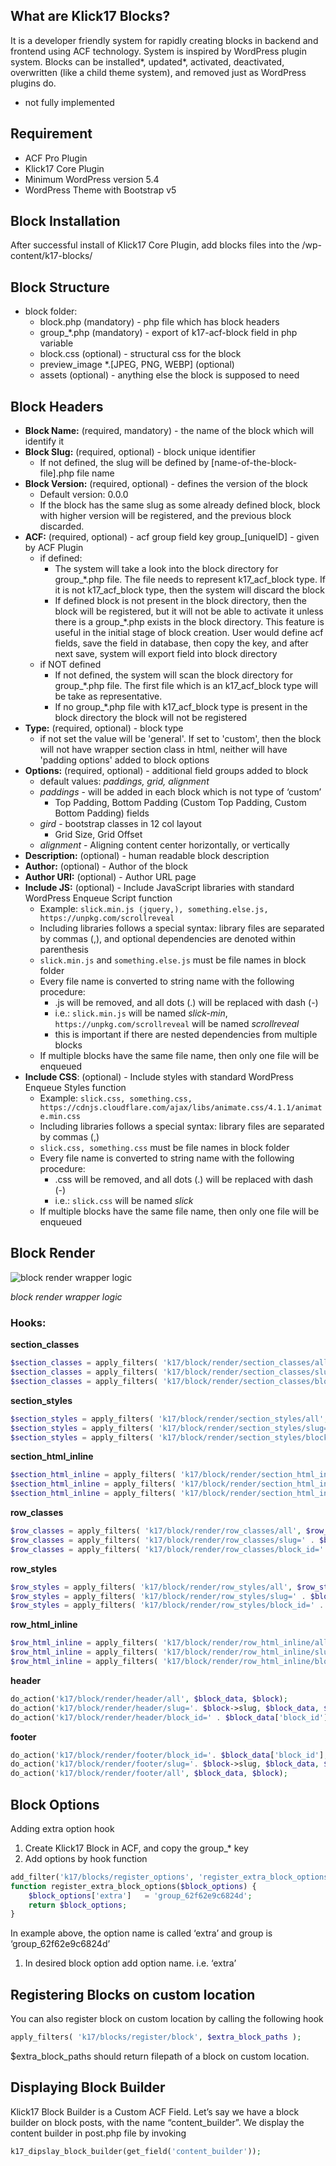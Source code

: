 ## What are Klick17 Blocks?

It is a developer friendly system for rapidly creating blocks in backend and frontend using ACF technology. System is inspired by WordPress plugin system. Blocks can be installed*, updated*, activated, deactivated, overwritten (like a child theme system), and removed just as WordPress plugins do.

* not fully implemented

## Requirement

- ACF Pro Plugin
- Klick17 Core Plugin
- Minimum WordPress version 5.4
- WordPress Theme with Bootstrap v5

## Block Installation

After successful install of Klick17 Core Plugin, add blocks files into the /wp-content/k17-blocks/

## Block Structure

- block folder:
    - block.php (mandatory) - php file which has block headers
    - group_*.php (mandatory) - export of k17-acf-block field in php variable
    - block.css (optional) - structural css for the block
    - preview_image *.[JPEG, PNG, WEBP] (optional)
    - assets (optional) - anything else the block is supposed to need

## Block Headers

- **Block Name:** (required, mandatory) - the name of the block which will identify it
- **Block Slug:** (required, optional) - block unique identifier
    - If not defined, the slug will be defined by [name-of-the-block-file].php file name
- **Block Version:** (required, optional) - defines the version of the block
    - Default version: 0.0.0
    - If the block has the same slug as some already defined block, block with higher version will be registered, and the previous block discarded.
- **ACF:** (required, optional) - acf group field key group_[uniqueID] - given by ACF Plugin
    - if defined:
        - The system will take a look into the block directory for group_*.php file. The file needs to represent k17_acf_block type. If it is not k17_acf_block type, then the system will discard the block
        - If defined block is not present in the block directory, then the block will be registered, but it will not be able to activate it unless there is a group_*.php exists in the block directory. This feature is useful in the initial stage of block creation. User would define acf fields, save the field in database, then copy the key, and after next save, system will export field into block directory
    - if NOT defined
        - If not defined, the system will scan the block directory for group_*.php file. The first file which is an k17_acf_block type will be take as representative.
        - If no group_*.php file with k17_acf_block type is present in the block directory the block will not be registered
- **Type:** (required, optional) - block type
    - if not set the value will be 'general'. If set to 'custom', then the block will not have wrapper section class in html, neither will have 'padding options' added to block options
- **Options:** (required, optional) - additional field groups added to block
    - default values: *paddings, grid, alignment*
    - *paddings* - will be added in each block which is not type of ‘custom’
        - Top Padding, Bottom Padding (Custom Top Padding, Custom Bottom Padding) fields
    - *gird* - bootstrap classes in 12 col layout
        - Grid Size, Grid Offset
    - *alignment* - Aligning content center horizontally, or vertically
- **Description:** (optional) - human readable block description
- **Author:** (optional) - Author of the block
- **Author URI:** (optional) - Author URL page
- **Include JS:** (optional) - Include JavaScript libraries with standard WordPress Enqueue Script function
    - Example: `slick.min.js (jquery,), something.else.js, https://unpkg.com/scrollreveal`
    - Including libraries follows a special syntax: library files are separated by commas (,), and optional dependencies are denoted within parenthesis
    - `slick.min.js` and `something.else.js` must be file names in block folder
    - Every file name is converted to string name with the following procedure:
        - .js will be removed, and all dots (.) will be replaced with dash (-)
        - i.e.: `slick.min.js` will be named *slick-min*, `https://unpkg.com/scrollreveal` will be named *scrollreveal*
        - this is important if there are nested dependencies from multiple blocks
    - If multiple blocks have the same file name, then only one file will be enqueued
- **Include CSS**: (optional) - Include styles with standard WordPress Enqueue Styles function
    - Example: `slick.css, something.css, https://cdnjs.cloudflare.com/ajax/libs/animate.css/4.1.1/animate.min.css`
    - Including libraries follows a special syntax: library files are separated by commas (,)
    - `slick.css, something.css` must be file names in block folder
    - Every file name is converted to string name with the following procedure:
        - .css will be removed, and all dots (.) will be replaced with dash (-)
        - i.e.: `slick.css` will be named *slick*
    - If multiple blocks have the same file name, then only one file will be enqueued

## Block Render

![*block render wrapper logic*](https://s3-us-west-2.amazonaws.com/secure.notion-static.com/29c79829-de11-41c0-a972-250f56192bfa/Untitled.png)

*block render wrapper logic*

### Hooks:

**section_classes**

```php
$section_classes = apply_filters( 'k17/block/render/section_classes/all', $section_classes, $block_data, $block);
$section_classes = apply_filters( 'k17/block/render/section_classes/slug=' . $block->slug, $section_classes, $block_data, $block);
$section_classes = apply_filters( 'k17/block/render/section_classes/block_id=' . $block_data['block_id'], $section_classes, $block_data, $block);
```

**section_styles**

```php
$section_styles = apply_filters( 'k17/block/render/section_styles/all', $section_styles, $block_data, $block);
$section_styles = apply_filters( 'k17/block/render/section_styles/slug=' . $block->slug, $section_styles, $block_data, $block);
$section_styles = apply_filters( 'k17/block/render/section_styles/block_id=' . $block_data['block_id'], $section_styles, $block_data, $block);
```

**section_html_inline**

```php
$section_html_inline = apply_filters( 'k17/block/render/section_html_inline/all', $section_html_inline, $block_data, $block);
$section_html_inline = apply_filters( 'k17/block/render/section_html_inline/slug=' . $block->slug, $section_html_inline, $block_data, $block);
$section_html_inline = apply_filters( 'k17/block/render/section_html_inline/block_id=' . $block_data['block_id'], $section_html_inline, $block_data, $block);
```

**row_classes**

```php
$row_classes = apply_filters( 'k17/block/render/row_classes/all', $row_classes, $block_data, $block);
$row_classes = apply_filters( 'k17/block/render/row_classes/slug=' . $block->slug, $row_classes, $block_data, $block);
$row_classes = apply_filters( 'k17/block/render/row_classes/block_id=' . $block_data['block_id'], $row_classes, $block_data, $block);
```

**row_styles**

```php
$row_styles = apply_filters( 'k17/block/render/row_styles/all', $row_styles, $block_data, $block);
$row_styles = apply_filters( 'k17/block/render/row_styles/slug=' . $block->slug, $row_styles, $block_data, $block);
$row_styles = apply_filters( 'k17/block/render/row_styles/block_id=' . $block_data['block_id'], $row_styles, $block_data, $block);
```

**row_html_inline**

```php
$row_html_inline = apply_filters( 'k17/block/render/row_html_inline/all', $row_html_inline, $block_data, $block);
$row_html_inline = apply_filters( 'k17/block/render/row_html_inline/slug=' . $block->slug, $row_html_inline, $block_data, $block);
$row_html_inline = apply_filters( 'k17/block/render/row_html_inline/block_id=' . $block_data['block_id'], $row_html_inline, $block_data, $block);
```

**header**

```php
do_action('k17/block/render/header/all', $block_data, $block);
do_action('k17/block/render/header/slug='. $block->slug, $block_data, $block);
do_action('k17/block/render/header/block_id=' . $block_data['block_id'], $block_data, $block);
```

**footer**

```php
do_action('k17/block/render/footer/block_id='. $block_data['block_id'], $block_data, $block);
do_action('k17/block/render/footer/slug='. $block->slug, $block_data, $block);
do_action('k17/block/render/footer/all', $block_data, $block);
```

## Block Options

Adding extra option hook

1. Create Klick17 Block in ACF, and copy the group_* key
2. Add options by hook function

```php
add_filter('k17/blocks/register_options', 'register_extra_block_options');
function register_extra_block_options($block_options) {
	$block_options['extra']   = 'group_62f62e9c6824d';
	return $block_options;
}
```

In example above, the option name is called ‘extra’ and group is ‘group_62f62e9c6824d’

1. In desired block option add option name. i.e. ‘extra’

## Registering Blocks on custom location

You can also register block on custom location by calling the following hook

```php
apply_filters( 'k17/blocks/register/block', $extra_block_paths );
```

$extra_block_paths should return filepath of a block on custom location.

## Displaying Block Builder

Klick17 Block Builder is a Custom ACF Field. Let’s say we have a block builder on block posts, with the name “content_builder”. We display the content builder in post.php file by invoking

```php
k17_dipslay_block_builder(get_field('content_builder'));
```
